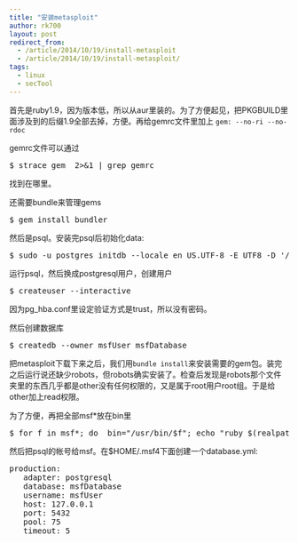 ```yaml
---
title: "安装metasploit"
author: rk700
layout: post
redirect_from: 
  - /article/2014/10/19/install-metasploit
  - /article/2014/10/19/install-metasploit/
tags:
  - linux
  - secTool
---
```

首先是ruby1.9，因为版本低，所以从aur里装的。为了方便起见，把PKGBUILD里面涉及到的后缀1.9全部去掉，方便。再给gemrc文件里加上 
`gem: --no-ri --no-rdoc` 

gemrc文件可以通过
<pre>$ strace gem  2>&1 | grep gemrc</pre>
找到在哪里。

还需要bundle来管理gems
<pre>$ gem install bundler</pre>

然后是psql。安装完psql后初始化data: 
<pre>$ sudo -u postgres initdb --locale en_US.UTF-8 -E UTF8 -D '/var/lib/postgres/data'</pre>

运行psql，然后换成postgresql用户，创建用户 
<pre>$ createuser --interactive</pre>

因为pg_hba.conf里设定验证方式是trust，所以没有密码。

然后创建数据库
<pre>$ createdb --owner msfUser msfDatabase</pre>

把metasploit下载下来之后，我们用`bundle install`来安装需要的gem包。装完之后运行说还缺少robots，但robots确实安装了。检查后发现是robots那个文件夹里的东西几乎都是other没有任何权限的，又是属于root用户root组。于是给other加上read权限。

为了方便，再把全部msf*放在bin里
<pre>$ for f in msf*; do _bin="/usr/bin/$f"; echo "ruby $(realpath $f) \"\$@\"" > $_bin; chmod 755 $_bin; done</pre>

然后把psql的帐号给msf。在$HOME/.msf4下面创建一个database.yml: 
<pre>
production:
   adapter: postgresql
   database: msfDatabase
   username: msfUser
   host: 127.0.0.1
   port: 5432
   pool: 75
   timeout: 5
</pre>
